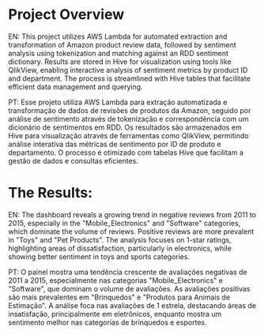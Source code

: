 # Project Overview
EN:
This project utilizes AWS Lambda for automated extraction and transformation of Amazon product review data, followed by sentiment analysis using tokenization and matching against an RDD sentiment dictionary. Results are stored in Hive for visualization using tools like QlikView, enabling interactive analysis of sentiment metrics by product ID and department. The process is streamlined with Hive tables that facilitate efficient data management and querying. 

PT:
Esse projeto utiliza AWS Lambda para extração automatizada e transformação de dados de revisões de produtos da Amazon, seguido por análise de sentimento através de tokenização e correspondência com um dicionário de sentimentos em RDD. Os resultados são armazenados em Hive para visualização através de ferramentas como QlikView, permitindo análise interativa das métricas de sentimento por ID de produto e departamento. O processo é otimizado com tabelas Hive que facilitam a gestão de dados e consultas eficientes.

# The Results:
EN:
The dashboard reveals a growing trend in negative reviews from 2011 to 2015, especially in the "Mobile_Electronics" and "Software" categories, which dominate the volume of reviews. Positive reviews are more prevalent in "Toys" and "Pet Products". The analysis focuses on 1-star ratings, highlighting areas of dissatisfaction, particularly in electronics, while showing better sentiment in toys and sports categories.

PT:
O painel mostra uma tendência crescente de avaliações negativas de 2011 a 2015, especialmente nas categorias "Mobile_Electronics" e "Software", que dominam o volume de avaliações. As avaliações positivas são mais prevalentes em "Brinquedos" e "Produtos para Animais de Estimação". A análise foca nas avaliações de 1 estrela, destacando áreas de insatisfação, principalmente em eletrônicos, enquanto mostra um sentimento melhor nas categorias de brinquedos e esportes.
